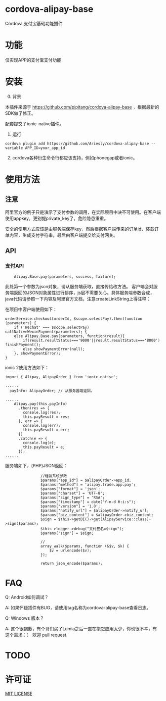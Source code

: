 # cordova-alipay-base 

Cordova 支付宝基础功能插件

# 功能

仅实现APP的支付宝支付功能

# 安装

0. 背景

本插件来源于 https://github.com/pipitang/cordova-alipay-base ，根据最新的SDK做了修正。

配套提交了ionic-native插件。

1. 运行

```
cordova plugin add https://github.com/Ariesly/cordova-alipay-base --variable APP_ID=your_app_id

```

2. cordova各种衍生命令行都应该支持，例如phonegap或者ionic。

# 使用方法

## 注意

阿里官方的例子只是演示了支付参数的调用，在实际项目中决不可使用。在客户端使用appkey，更别提private_key了，危险隐患重重。

安全的使用方式应该是由服务端保存key，然后根据客户端传来的订单id，装载订单内容，生成支付字符串，最后由客户端提交给支付网关。

## API

### 支付API


```
    Alipay.Base.pay(parameters, success, failure); 

```

此处第一个参数为json对象，请从服务端获取，直接传给改方法。
客户端会对服务端返回的JSON对象属性进行排序，js层不需要关心。具体服务端参数合成，java代码请参照一下内容及阿里官方文档，注意createLinkString上得注释：

在项目中客户端使用如下：
```
orderService.checkout(orderId, $scope.selectPay).then(function (parameters) {
    if ('Wechat' === $scope.selectPay) callNativeWexinPayment(parameters); {
    else Alipay.Base.pay(parameters, function(result){
        if(result.resultStatus==='9000'||result.resultStatus==='8000') finishPayment();
        else showPaymentError(null);
    }, showPaymentError);
}

```

ionic 2使用方法如下：
```
import { Alipay, AlipayOrder } from 'ionic-native';

......
  payInfo: AlipayOrder; // 从服务器端返回。

......
    Alipay.pay(this.payInfo)
      .then(res => {
        console.log(res);
        this.payResult = res;
      }, err => {
        console.log(err);
        this.payResult = err;
      })
      .catch(e => {
        console.log(e);
        this.payResult = e;
      });
......

```

服务端如下，(PHP)JSON返回：

```
                //组装系统参数
                $params["app_id"] = $alipayOrder->app_id;
                $params["method"] = 'alipay.trade.app.pay';
                $params["format"] = 'json';
                $params["charset"] = 'UTF-8';
                $params["sign_type"] = 'RSA';
                $params["timestamp"] = date("Y-m-d H:i:s");
                $params["version"] = '1.0';
                $params["notify_url"] = $alipayOrder->notify_url;
                $params["biz_content"] = $alipayOrder->biz_content;
                $sign = $this->getDI()->get(AlipayService::class)->sign($params);
                $this->logger->debug("支付签名=$sign");
                $params['sign'] = $sign;

                //
                array_walk($params, function (&$v, $k) {
                    $v = urlencode($v);
                });

                return json_encode($params);

```

# FAQ

Q: Android如何调试？

A: 如果怀疑插件有BUG，请使用tag名称为cordova-alipay-base查看日志。

Q: Windows 版本？

A: 这个很抱歉，有个哥们买了Lumia之后一直在抱怨应用太少，你也很不幸，有这个需求：） 欢迎 pull request.


# TODO

# 许可证

[MIT LICENSE](http://opensource.org/licenses/MIT)
